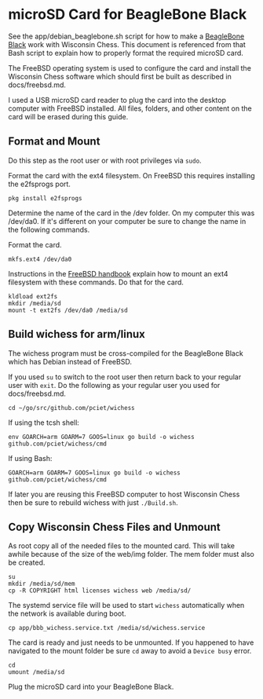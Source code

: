 # microSD Card for BeagleBone Black

See the app/debian_beaglebone.sh script for how to make a [BeagleBone Black](http://beagleboard.org/black) work with Wisconsin Chess. This document is referenced from that Bash script to explain how to properly format the required microSD card.

The FreeBSD operating system is used to configure the card and install the Wisconsin Chess software which should first be built as described in docs/freebsd.md.

I used a USB microSD card reader to plug the card into the desktop computer with FreeBSD installed. All files, folders, and other content on the card will be erased during this guide.

## Format and Mount


Do this step as the root user or with root privileges via ```sudo```.

Format the card with the ext4 filesystem. On FreeBSD this requires installing the e2fsprogs port.

```
pkg install e2fsprogs
```

Determine the name of the card in the /dev folder. On my computer this was /dev/da0. If it's different on your computer be sure to change the name in the following commands.

Format the card.

```
mkfs.ext4 /dev/da0
```

Instructions in the [FreeBSD handbook](https://www.freebsd.org/doc/handbook/filesystems-linux.html) explain how to mount an ext4 filesystem with these commands. Do that for the card.

```
kldload ext2fs
mkdir /media/sd
mount -t ext2fs /dev/da0 /media/sd
```

## Build wichess for arm/linux

The wichess program must be cross-compiled for the BeagleBone Black which has Debian instead of FreeBSD.

If you used ```su``` to switch to the root user then return back to your regular user with ```exit```. Do the following as your regular user you used for docs/freebsd.md.

```
cd ~/go/src/github.com/pciet/wichess
```

If using the tcsh shell:

```
env GOARCH=arm GOARM=7 GOOS=linux go build -o wichess github.com/pciet/wichess/cmd
```

If using Bash:

```
GOARCH=arm GOARM=7 GOOS=linux go build -o wichess github.com/pciet/wichess/cmd
```

If later you are reusing this FreeBSD computer to host Wisconsin Chess then be sure to rebuild wichess with just ```./Build.sh```.

## Copy Wisconsin Chess Files and Unmount

As root copy all of the needed files to the mounted card. This will take awhile because of the size of the web/img folder. The mem folder must also be created.

```
su
mkdir /media/sd/mem
cp -R COPYRIGHT html licenses wichess web /media/sd/
```

The systemd service file will be used to start ```wichess``` automatically when the network is available during boot.

```
cp app/bbb_wichess.service.txt /media/sd/wichess.service
```

The card is ready and just needs to be unmounted. If you happened to have navigated to the mount folder be sure ```cd``` away to avoid a ```Device busy``` error.

```
cd
umount /media/sd
```

Plug the microSD card into your BeagleBone Black.